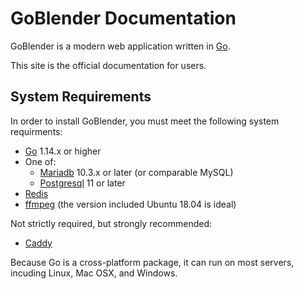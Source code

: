 # GoBlender Documentation

GoBlender is a modern web application written in [Go](https://www.golang.org).

This site is the official documentation for users.


## System Requirements

In order to install GoBlender, you must meet the following system requirments:

- [Go](https://golang.org) 1.14.x or higher
- One of:
  - [Mariadb](https://mariadb.org/) 10.3.x or later (or comparable MySQL)
  - [Postgresql](https://www.postgresql.org/) 11 or later
- [Redis](https://redis.io/) 
- [ffmpeg](https://ffmpeg.org/) (the version included Ubuntu 18.04 is ideal) 

Not strictly required, but strongly recommended:

- [Caddy](https://caddyserver.com/)

Because Go is a cross-platform package, it can run on most servers, incuding Linux, Mac OSX, and Windows.